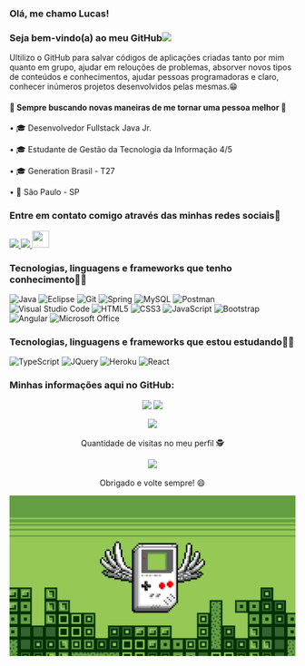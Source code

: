 
<!--
**LucasLM1/LucasLM1** is a ✨ _special_ ✨ repository because its `README.md` (this file) appears on your GitHub profile.

Here are some ideas to get you started:

- 🔭 I’m currently working on ...
- 🌱 I’m currently learning ...
- 👯 I’m looking to collaborate on ...
- 🤔 I’m looking for help with ...
- 💬 Ask me about ...
- 📫 How to reach me: ...
- 😄 Pronouns: ...
- ⚡ Fun fact: ...
-->

### Olá, me chamo Lucas!
### Seja bem-vindo(a) ao meu GitHub<img src="https://github.com/TheDudeThatCode/TheDudeThatCode/blob/master/Assets/Earth.gif" width="24px">

<!--Estou utilizando o GitHub com o intuito de salvar os códigos dos meus programas de maneira segura e também que possam estar ajudando novas pessoas no mundo da programação😁-->
Ultilizo o GitHub para salvar códigos de aplicações criadas tanto por mim quanto em grupo, ajudar em relouções de problemas, absorver novos tipos de conteúdos e conhecimentos, ajudar pessoas programadoras e claro, conhecer inúmeros projetos desenvolvidos pelas mesmas.😁


#### 🔰 Sempre buscando novas maneiras de me tornar uma pessoa melhor 🔰
• 🎓 Desenvolvedor Fullstack Java Jr. 

• 🎓 Estudante de Gestão da Tecnologia da Informação 4/5

• 🎓 Generation Brasil - T27

• 📍 São Paulo - SP

### Entre em contato comigo através das minhas redes sociais📲
<div>
<a href="https://www.instagram.com/lucxs.lm_" alt="Instagram" target="_blank">
  <img src="https://img.shields.io/badge/-Instagram-DF0174?style=for-the-badge&labelColor=DF0174&logo=instagram&logoColor=white&link=https://www.instagram.com/lucxs.lm_">
</a>

<a href="https://www.linkedin.com/in/lucas-souza-607776215/" alt= "LinkedIN" target= "_blank">
 <img src="https://img.shields.io/badge/-LinkedIn-0077B5?style=for-the-badge&logo=linkedin&logoColor=white&link=https://www.linkedin.com/in/lucas-souza-607776215/">
</a>   <img src="https://cultofthepartyparrot.com/parrots/hd/laptop_parrot.gif" width="30" height="30"/>
</div>
  
<!--
<details>
  <summary> Minhas conquistas </summary>
   <img src="https://github-profile-trophy.vercel.app/?username=ryo-ma&theme=nord"/>     Negócio dos trofeus

</details>
-->

### Tecnologias, linguagens e frameworks que tenho conhecimento👩‍💻
<div>

  <img alt="Java" src="https://img.shields.io/badge/java-%23ED8B00.svg?style=for-the-badge&logo=java&logoColor=white"/>
  <img alt="Eclipse" src="https://img.shields.io/badge/Eclipse-FE7A16.svg?style=for-the-badge&logo=Eclipse&logoColor=white"/>
   <img alt="Git" src="https://img.shields.io/badge/git-%23F05033.svg?style=for-the-badge&logo=git&logoColor=white"/>
  <img alt="Spring" src="https://img.shields.io/badge/spring-%236DB33F.svg?style=for-the-badge&logo=spring&logoColor=white"/>
  <img alt="MySQL" src="https://img.shields.io/badge/MySQL-00000F?style=for-the-badge&logo=mysql&logoColor=white"/>
  <img alt="Postman" src="https://img.shields.io/badge/Postman-FF6C37?style=for-the-badge&logo=postman&logoColor=red"/> 
  <img alt="Visual Studio Code" src="https://img.shields.io/badge/VisualStudioCode-0078d7.svg?style=for-the-badge&logo=visual-studio-code&logoColor=white"/>
  <img alt="HTML5" src="https://img.shields.io/badge/HTML5-E34F26?style=for-the-badge&logo=html5&logoColor=white"/>
  <img alt="CSS3" src="https://img.shields.io/badge/CSS3-1572B6?style=for-the-badge&logo=css3&logoColor=white"/>
  <img alt="JavaScript" src="https://img.shields.io/badge/JavaScript-F7DF1E?style=for-the-badge&logo=javascript&logoColor=black"/>
  <img alt ="Bootstrap" src ="https://img.shields.io/badge/Bootstrap-563D7C?style=for-the-badge&logo=bootstrap&logoColor=white"/>
  <img alt="Angular" src="https://img.shields.io/badge/angular-%23DD0031.svg?style=for-the-badge&logo=angular&logoColor=white"/> 
  <img alt="Microsoft Office" src="https://img.shields.io/badge/Microsoft_Office-D83B01?style=for-the-badge&logo=microsoft-office&logoColor=white" />
   
</div>
 
 ### Tecnologias, linguagens e frameworks que estou estudando👩‍💻
 <div>
  <img alt="TypeScript" src="https://img.shields.io/badge/typescript-%23007ACC.svg?style=for-the-badge&logo=typescript&logoColor=white"/>
  <img alt ="JQuery" src ="https://img.shields.io/badge/jQuery-0769AD?style=for-the-badge&logo=jquery&logoColor=white"/>
  <img alt="Heroku" src="https://img.shields.io/badge/Heroku-430098?style=for-the-badge&logo=heroku&logoColor=white"/>
  <img alt="React" src="https://img.shields.io/badge/react-%2320232a.svg?style=for-the-badge&logo=react&logoColor=%2361DAFB"/>
  
  <!--<img alt ="NodeJS" src ="https://img.shields.io/badge/Node.js-43853D?style=for-the-badge&logo=node.js&logoColor=white"/>
 <img alt="Docker" src="https://img.shields.io/badge/docker-%230db7ed.svg?style=for-the-badge&logo=docker&logoColor=white"/>
 <img alt="PostgreeSQL" src ="https://img.shields.io/badge/PostgreeSQL-%23316192.svg?style=for-the-badge&logo=postgresql&logoColor=white"/-->
 </div>
      
### Minhas informações aqui no GitHub:
<div align = "center">
<a href="https://github.com/LucasLM1">
  <img height="162px" src="https://github-readme-stats.vercel.app/api?username=LucasLM1&count_private=true&include_all_commits=true&show_icons=true&hide_border=true&border_radius=15&line_height=24&&title_color=020024&text_color=ffffff&icon_color=020024&bg_color=4,4169E1,C71585,00008B" /></a>  <!-- do primeiro para o ultimo -->
<a href="https://github.com/LucasLM1">
  <img height="162px" src="https://github-readme-stats.vercel.app/api/top-langs/?username=LucasLM1&langs_count=6&layout=compact&hide_border=true&border_radius=15&line_height=24&card_width=380&title_color=020024&text_color=ffffff&bg_color=1,00008B,C71585,4169E1" /></a>                   <!-- do ultimo para o primeiro -->

</div>

<p align="center">
<a href="https://github.com/LucasLM1/">
  <img src="http://github-readme-streak-stats.herokuapp.com?user=LucasLM1&theme=blueberry&hide_border=true&background=355C7D00&stroke=4169E1&dates=4169E1" /></a>

<!--
![Anurag's GitHub stats](https://github-readme-stats.vercel.app/api?username=LucasLM1&theme=tokyonight&show_icons=true)

[![Linguagens](https://github-readme-stats.vercel.app/api/top-langs/?username=LucasLM1&theme=tokyonight&layout=compact)](https://github.com/LucasLM1/github-readme-stats)
-->
 
 <!-- <img src="https://activity-graph.herokuapp.com/graph?username=LucasLM1&bg_color=0d1117&color=f90064&line=b83d62&point=583f79&area=true&hide_border=false" width="" height="251px" />
  &nbsp; &nbsp;-->
  
<p align="center">
  Quantidade de visitas no meu perfil 🕵 <br>
</p>

<p align="center"> 
   <img alingn="center" src="https://profile-counter.glitch.me/LucasLM1/count.svg" />
</p>

<p align="center">
Obrigado e volte sempre! 😄
</p>
  
<!-- ![Snake animation](https://github.com/LucasLM1/LucasLM1/blob/output/github-contribution-grid-snake.svg) -->


<img src="https://github.com/bigboss2021/Turma27-MySQL/blob/main/teste/jbuffum_0871_gameboy_final.0.gif" alt="Joguim Valmir" width="900">
